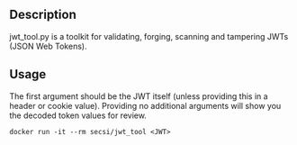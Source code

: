 ## Description

jwt_tool.py is a toolkit for validating, forging, scanning and tampering JWTs (JSON Web Tokens).

## Usage

The first argument should be the JWT itself (unless providing this in a header or cookie value). Providing no additional arguments will show you the decoded token values for review.
```
docker run -it --rm secsi/jwt_tool <JWT>
```